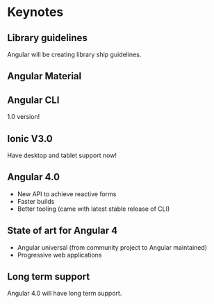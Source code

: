 # Keynotes

## Library guidelines

Angular will be creating library ship guidelines.

## Angular Material

## Angular CLI

1.0 version!

## Ionic V3.0

Have desktop and tablet support now!

## Angular 4.0

* New API to achieve reactive forms
* Faster builds
* Better tooling (came with latest stable release of CLI)

## State of art for Angular 4

* Angular universal (from community project to Angular maintained)
* Progressive web applications

## Long term support

Angular 4.0 will have long term support.
